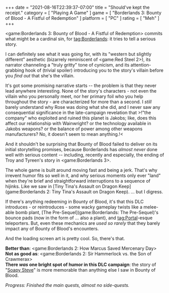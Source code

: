 +++
date = "2021-08-16T22:39:37-07:00"
title = "Should've kept the receipt."
category = [ "Playing A Game" ]
game = [ "Borderlands 3: Bounty of Blood - A Fistful of Redemption" ]
platform = [ "PC" ]
rating = [ "Meh" ]
+++

<game:Borderlands 3: Bounty of Blood - A Fistful of Redemption> commits what might be a cardinal sin, for <tag:Borderlands>: it tries to tell a serious story.

I can definitely see what it was going for, with its "western but slightly different" aesthetic (bizarrely reminiscent of <game:Red Steel 2>), its narrator channeling a "truly gritty" tone of cynicism, and its attention-grabbing hook of (trivial spoiler) introducing you to the story's villain before you <i>find out</i> that she's the villain.

It's got some promising narrative starts -- the problem is that they never lead anywhere interesting.  None of the story's characters - not even the villain who you personally meet, nor her primary foil who you help throughout the story - are characterized for more than a second.  I <i>still</i> barely understand why Rose was doing what she did, and I never saw any consequential significance in the late-campaign revelation that >!"the company" who exploited and ruined this planet is Jakobs; like, does this affect our relationship with Wainwright? or the technology available in Jakobs weapons? or the balance of power among other weapons manufacturers?  No, it doesn't seem to mean anything.!<

And it shouldn't be surprising that Bounty of Blood failed to deliver on its initial storytelling promises, because Borderlands has <i>almost never</i> done well with serious content -- including, recently and especially, the ending of Troy and Tyreen's story in <game:Borderlands 3>.

The whole game is built around moving fast and being a jerk.  That's why irrevent humor fits so well in it, and why serious moments only ever "land" when they're brief and straightforward interruptions to a sequence of hijinks.  Like we saw in [Tiny Tina's Assault on Dragon Keep](game:Borderlands 2: Tiny Tina's Assault on Dragon Keep).  ... but I digress.

If there's anything redeeming in Bounty of Blood, it's that this DLC introduces - or reintroduces - some wacky gameplay twists like a melee-able bomb plant, [The Pre-Sequel](game:Borderlands: The Pre-Sequel)'s bounce pads (now in the form of ... also a plant), and <tag:Portal>-esque teleporters.  But, even these mechanics are <i>used so rarely</i> that they barely impact any of Bounty of Blood's encounters.

And the loading screen art is pretty cool.  So, there's that.

<b>Better than</b>: <game:Borderlands 2: How Marcus Saved Mercenary Day>  
<b>Not as good as</b>: <game:Borderlands 2: Sir Hammerlock vs. the Son of Crawmerax>  
<b>There <i>was</i> one bright spot of humor in this DLC campaign</b>: the story of "<a href="https://borderlands.fandom.com/wiki/Soapy_Steve">Soapy Steve</a>" is more memorable than anything else I saw in Bounty of Blood.

<i>Progress: Finished the main quests, almost no side-quests.</i>
